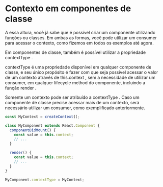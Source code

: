 # Contexto em componentes de classe
A essa altura, você já sabe que é possível criar um componente utilizando funções ou classes. Em ambas as formas, você pode utilizar um consumer para acessar o contexto, como fizemos em todos os exemplos até agora.

Em componentes de classe, também é possível utilizar a propriedade contextType .

contextType é uma propriedade disponível em qualquer componente de classe, e seu único propósito é fazer com que seja possível acessar o valor de um contexto através de this.context , sem a necessidade de utilizar um consumer, em qualquer lifecycle method do componente, incluindo a função render .

Somente um contexto pode ser atribuído a contextType . Caso um componente de classe precise acessar mais de um contexto, será necessário utilizar um consumer, como exemplificado anteriormente.
```javascript
const MyContext = createContext();

class MyComponent extends React.Component {
  componentDidMount() {
    const value = this.context;
    // ...
  }

  render() {
    const value = this.context;
    // ...
  }
}

MyComponent.contextType = MyContext;
```
